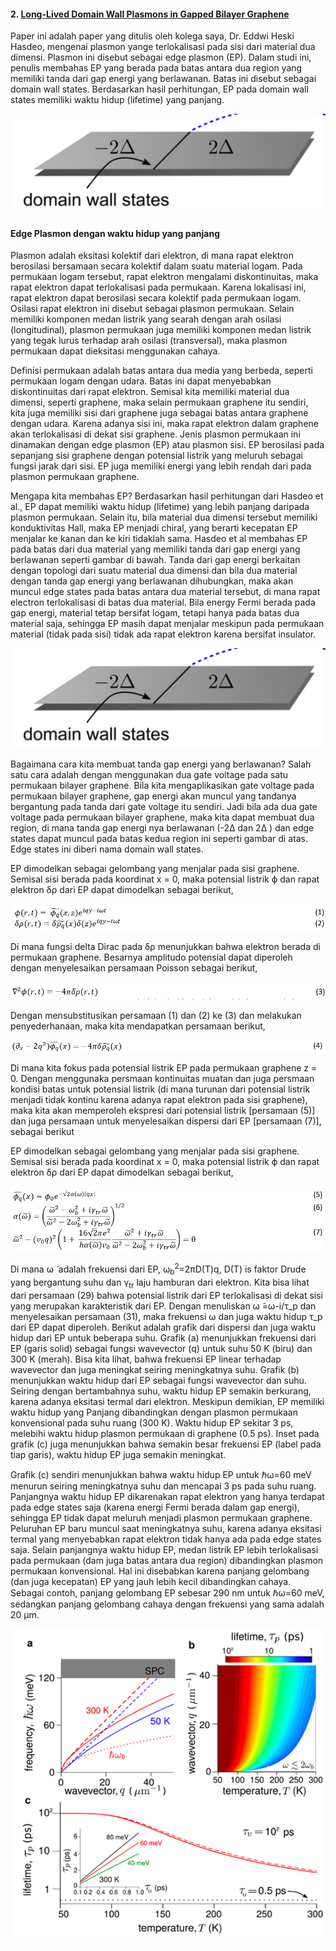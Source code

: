 
#### 2. [Long-Lived Domain Wall Plasmons in Gapped Bilayer Graphene](https://pubs.acs.org/doi/10.1021/acs.nanolett.7b02584) 

Paper ini adalah paper yang ditulis oleh kolega saya, Dr. Eddwi Heski Hasdeo, mengenai plasmon yange terlokalisasi pada sisi dari material dua dimensi. Plasmon ini disebut sebagai edge plasmon (EP). Dalam studi ini, penulis membahas EP yang berada pada batas antara dua region yang memiliki tanda dari gap energi yang berlawanan. Batas ini disebut sebagai domain wall states. Berdasarkan hasil perhitungan, EP pada domain wall states memiliki waktu hidup (lifetime) yang panjang.

![dws](dws.png)

#### Edge Plasmon dengan waktu hidup yang panjang

Plasmon adalah eksitasi kolektif dari elektron, di mana rapat elektron berosilasi bersamaan secara kolektif dalam suatu material logam. Pada permukaan logam tersebut, rapat elektron mengalami diskontinuitas, maka rapat elektron dapat terlokalisasi pada permukaan. Karena lokalisasi ini, rapat elektron dapat berosilasi secara kolektif pada permukaan logam. Osilasi rapat elektron ini disebut sebagai plasmon permukaan. Selain memiliki komponen medan listrik yang searah dengan arah osilasi (longitudinal), plasmon permukaan juga memiliki komponen medan listrik yang tegak lurus terhadap arah osilasi (transversal), maka plasmon permukaan dapat dieksitasi menggunakan cahaya. 

Definisi permukaan adalah batas antara dua media yang berbeda, seperti permukaan logam dengan udara. Batas ini dapat menyebabkan diskontinuitas dari rapat elektron. Semisal kita memiliki material dua dimensi, seperti graphene, maka selain permukaan graphene itu sendiri, kita juga memiliki sisi dari graphene juga sebagai batas antara graphene dengan udara. Karena adanya sisi ini, maka rapat elektron dalam graphene akan terlokalisasi di dekat sisi graphene. Jenis plasmon permukaan ini dinamakan dengan edge plasmon (EP) atau plasmon sisi. EP berosilasi pada sepanjang sisi graphene dengan potensial listrik yang meluruh sebagai fungsi jarak dari sisi. EP juga memiliki energi yang lebih rendah dari pada plasmon permukaan graphene. 

Mengapa kita membahas EP? Berdasarkan hasil perhitungan dari Hasdeo et al., EP dapat memiliki waktu hidup (lifetime) yang lebih panjang daripada plasmon permukaan. Selain itu, bila material dua dimensi tersebut memiliki konduktivitas Hall, maka EP menjadi chiral, yang berarti kecepatan EP menjalar ke kanan dan ke kiri tidaklah sama. Hasdeo et al membahas EP pada batas dari  dua material yang memiliki tanda dari gap energi yang berlawanan seperti gambar di bawah. Tanda dari gap energi berkaitan dengan topologi dari suatu material dua dimensi dan bila dua material dengan tanda gap energi yang berlawanan dihubungkan, maka akan muncul edge states pada batas  antara dua material tersebut, di mana rapat electron terlokalisasi di batas dua material. Bila energy Fermi berada pada gap energi, material tetap bersifat logam, tetapi hanya pada batas dua material saja, sehingga EP masih dapat menjalar meskipun pada permukaan material (tidak pada sisi) tidak ada rapat elektron karena bersifat insulator. 

![dws](dws.png)

Bagaimana cara kita membuat tanda gap energi yang berlawanan? Salah satu cara adalah dengan menggunakan dua gate voltage pada satu permukaan bilayer graphene. Bila kita mengaplikasikan gate voltage pada permukaan bilayer graphene, gap energi akan muncul yang tandanya bergantung pada tanda dari gate voltage itu sendiri. Jadi bila ada dua gate voltage pada permukaan bilayer graphene, maka kita dapat membuat dua region, di mana tanda gap energi nya berlawanan (-2Δ dan 2Δ ) dan edge states dapat muncul pada batas kedua region ini seperti gambar di atas. Edge states ini diberi nama domain wall states.

EP dimodelkan sebagai gelombang yang menjalar pada sisi graphene. Semisal sisi berada pada koordinat x = 0, maka potensial listrik ϕ  dan rapat elektron δρ dari EP dapat dimodelkan sebagai berikut,

![1-2-2](1-2-2.PNG)

Di mana fungsi delta Dirac pada δρ menunjukkan bahwa elektron berada di permukaan graphene. Besarnya amplitudo potensial dapat diperoleh dengan menyelesaikan persamaan Poisson sebagai berikut,

![3](3-2.PNG)

Dengan mensubstitusikan persamaan (1) dan (2) ke (3) dan melakukan penyederhanaan, maka kita mendapatkan persamaan berikut,

![4](4-2.PNG)

Di mana kita fokus pada potensial listrik EP pada permukaan graphene z = 0. Dengan menggunaka persmaan kontinuitas muatan dan juga persmaan kondisi batas untuk potensial listrik (di mana turunan dari potensial listrik menjadi tidak kontinu karena adanya rapat elektron pada sisi graphene), maka kita akan memperoleh ekspresi dari potensial listrik [persamaan (5)] dan juga persamaan untuk menyelesaikan dispersi dari EP [persamaan (7)], sebagai berikut

EP dimodelkan sebagai gelombang yang menjalar pada sisi graphene. Semisal sisi berada pada koordinat x = 0, maka potensial listrik ϕ  dan rapat elektron δρ dari EP dapat dimodelkan sebagai berikut,

![5-7](5-7-2.PNG)

Di mana ω ̃  adalah frekuensi dari EP,  ω<sub>b</sub><sup>2</sup>=2πD(T)q, D(T) is faktor Drude yang bergantung suhu  dan γ<sub>tr</sub> laju hamburan dari elektron. Kita bisa lihat dari persamaan (29) bahwa potensial listrik dari EP terlokalisasi di dekat sisi yang merupakan karakteristik dari EP.  Dengan menuliskan ω ̃=ω-i/τ_p dan menyelesaikan persamaan (31), maka frekuensi ω  dan juga waktu hidup τ_p dari EP dapat diperoleh.  Berikut adalah grafik dari dispersi dan juga waktu hidup dari EP untuk beberapa suhu.  Grafik (a) menunjukkan frekuensi dari EP (garis solid) sebagai fungsi wavevector (q) untuk suhu 50 K (biru) dan 300 K (merah). Bisa kita lihat, bahwa frekuensi EP linear terhadap wavevector dan juga meningkat seiring meningkatnya suhu. Grafik (b) menunjukkan waktu hidup dari EP sebagai fungsi wavevector dan suhu. Seiring dengan bertambahnya suhu, waktu hidup EP semakin berkurang, karena adanya eksitasi termal dari elektron. Meskipun demikian, EP memiliki waktu hidup yang Panjang dibandingkan dengan plasmon permukaan  konvensional pada suhu ruang (300 K). Waktu hidup EP sekitar 3 ps, melebihi waktu hidup plasmon permukaan di graphene (0.5 ps). Inset pada grafik (c) juga menunjukkan bahwa semakin besar frekuensi EP (label pada tiap garis), waktu hidup EP juga semakin meningkat. 

Grafik (c) sendiri menunjukkan bahwa waktu hidup EP untuk ℏω=60 meV menurun seiring meningkatnya suhu dan mencapai 3 ps pada suhu ruang. Panjangnya waktu hidup EP dikarenakan rapat elektron yang hanya terdapat pada edge states saja (karena  energi Fermi berada dalam gap energi), sehingga EP tidak dapat meluruh menjadi plasmon permukaan graphene. Peluruhan EP baru muncul saat meningkatnya suhu, karena adanya eksitasi termal yang menyebabkan rapat elektron tidak hanya ada pada edge states saja. Selain panjangnya waktu hidup EP, medan listrik EP lebih terlokalisasi pada permukaan (dam juga batas antara dua region) dibandingkan plasmon permukaan konvensional. Hal ini disebabkan karena panjang gelombang (dan juga kecepatan) EP yang jauh lebih kecil dibandingkan cahaya. Sebagai contoh, panjang gelombang EP sebesar 290 nm untuk ℏω=60 meV, sedangkan panjang gelombang cahaya dengan frekuensi yang sama adalah 20 μm.

![lf](lf.png)
